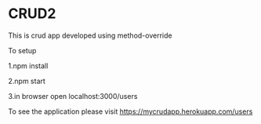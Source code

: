 # CRUD2

This is crud app developed using method-override

To setup

1.npm install

2.npm start

3.in browser open localhost:3000/users

To see the application please visit https://mycrudapp.herokuapp.com/users
